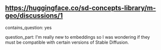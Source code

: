 ## https://huggingface.co/sd-concepts-library/m-geo/discussions/1

contains_question: yes

question_part: I'm really new to embeddings so I was wondering if they must be compatible with certain versions of Stable Diffusion.
